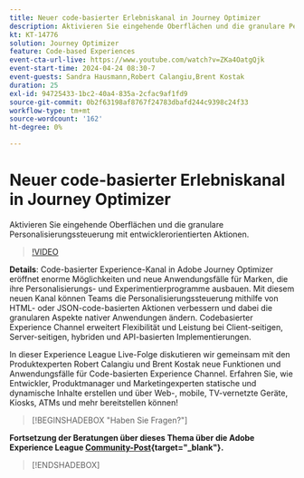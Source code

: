 ```yaml
---
title: Neuer code-basierter Erlebniskanal in Journey Optimizer
description: Aktivieren Sie eingehende Oberflächen und die granulare Personalisierungssteuerung mit entwicklerorientierten Aktionen.
kt: KT-14776
solution: Journey Optimizer
feature: Code-based Experiences
event-cta-url-live: https://www.youtube.com/watch?v=ZKa4OatgQjk
event-start-time: 2024-04-24 08:30-7
event-guests: Sandra Hausmann,Robert Calangiu,Brent Kostak
duration: 25
exl-id: 94725433-1bc2-40a4-835a-2cfac9af1fd9
source-git-commit: 0b2f63198af8767f24783dbafd244c9398c24f33
workflow-type: tm+mt
source-wordcount: '162'
ht-degree: 0%

---
```


# Neuer code-basierter Erlebniskanal in Journey Optimizer

Aktivieren Sie eingehende Oberflächen und die granulare Personalisierungssteuerung mit entwicklerorientierten Aktionen.

>[!VIDEO](https://video.tv.adobe.com/v/3428095/?quality=12&learn=on)

**Details**: Code-basierter Experience-Kanal in Adobe Journey Optimizer eröffnet enorme Möglichkeiten und neue Anwendungsfälle für Marken, die ihre Personalisierungs- und Experimentierprogramme ausbauen. Mit diesem neuen Kanal können Teams die Personalisierungssteuerung mithilfe von HTML- oder JSON-code-basierten Aktionen verbessern und dabei die granularen Aspekte nativer Anwendungen ändern. Codebasierter Experience Channel erweitert Flexibilität und Leistung bei Client-seitigen, Server-seitigen, hybriden und API-basierten Implementierungen.

In dieser Experience League Live-Folge diskutieren wir gemeinsam mit den Produktexperten Robert Calangiu und Brent Kostak neue Funktionen und Anwendungsfälle für Code-basierten Experience Channel. Erfahren Sie, wie Entwickler, Produktmanager und Marketingexperten statische und dynamische Inhalte erstellen und über Web-, mobile, TV-vernetzte Geräte, Kiosks, ATMs und mehr bereitstellen können!

>[!BEGINSHADEBOX &quot;Haben Sie Fragen?&quot;]

**Fortsetzung der Beratungen über dieses Thema über die Adobe Experience League [Community-Post](https://experienceleaguecommunities.adobe.com/t5/journey-optimizer-discussions/experience-league-live-post-session-discussion-new-code-based/m-p/668305#M205){target="_blank"}.**

>[!ENDSHADEBOX]
